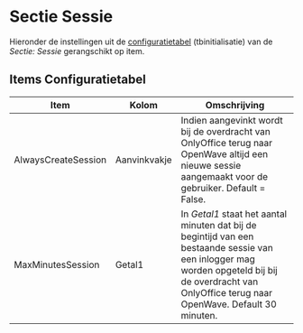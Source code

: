# Sectie Sessie

Hieronder de instellingen uit de [configuratietabel](/docs/instellen_inrichten/configuratie.md) (tbinitialisatie) van de _Sectie: Sessie_ gerangschikt op item.

## Items Configuratietabel

| Item                | Kolom        | Omschrijving                                                                    |
|---------------------|--------------|---------------------------------------------------------------------------------|
| AlwaysCreateSession | Aanvinkvakje | Indien aangevinkt wordt bij de overdracht van OnlyOffice terug naar OpenWave altijd een nieuwe sessie aangemaakt voor de gebruiker. Default = False. |
| MaxMinutesSession   | Getal1       | In _Getal1_ staat het aantal minuten dat bij de begintijd van een bestaande sessie van een inlogger mag worden opgeteld bij bij de overdracht van OnlyOffice terug naar OpenWave. Default 30 minuten. |
